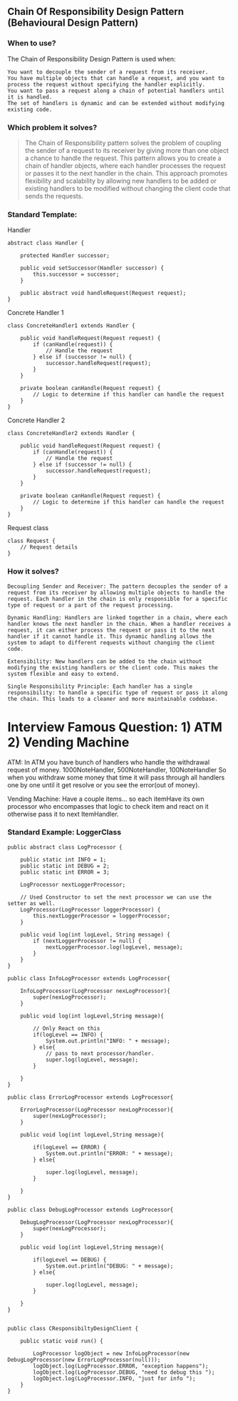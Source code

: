 Chain Of Responsibility Design Pattern (Behavioural Design Pattern)
---
### When to use?

The Chain of Responsibility Design Pattern is used when:

    You want to decouple the sender of a request from its receiver.
    You have multiple objects that can handle a request, and you want to process the request without specifying the handler explicitly.
    You want to pass a request along a chain of potential handlers until it is handled.
    The set of handlers is dynamic and can be extended without modifying existing code.

### Which problem it solves?

> The Chain of Responsibility pattern solves the problem of coupling the sender of a request to its receiver by giving more than one object a chance to handle the request. This pattern allows you to create a chain of handler objects, where each handler processes the request or passes it to the next handler in the chain. This approach promotes flexibility and scalability by allowing new handlers to be added or existing handlers to be modified without changing the client code that sends the requests.

### Standard Template:

Handler

    abstract class Handler {
    
        protected Handler successor;
    
        public void setSuccessor(Handler successor) {
            this.successor = successor;
        }
    
        public abstract void handleRequest(Request request);
    }

Concrete Handler 1

    class ConcreteHandler1 extends Handler {
    
        public void handleRequest(Request request) {
            if (canHandle(request)) {
                // Handle the request
            } else if (successor != null) {
                successor.handleRequest(request);
            }
        }

        private boolean canHandle(Request request) {
            // Logic to determine if this handler can handle the request
        }
    }

Concrete Handler 2

    class ConcreteHandler2 extends Handler {
    
        public void handleRequest(Request request) {
            if (canHandle(request)) {
                // Handle the request
            } else if (successor != null) {
                successor.handleRequest(request);
            }
        }

        private boolean canHandle(Request request) {
            // Logic to determine if this handler can handle the request
        }
    }

Request class
    
    class Request {
        // Request details
    }

### How it solves?

    Decoupling Sender and Receiver: The pattern decouples the sender of a request from its receiver by allowing multiple objects to handle the request. Each handler in the chain is only responsible for a specific type of request or a part of the request processing.
    
    Dynamic Handling: Handlers are linked together in a chain, where each handler knows the next handler in the chain. When a handler receives a request, it can either process the request or pass it to the next handler if it cannot handle it. This dynamic handling allows the system to adapt to different requests without changing the client code.
    
    Extensibility: New handlers can be added to the chain without modifying the existing handlers or the client code. This makes the system flexible and easy to extend.
    
    Single Responsibility Principle: Each handler has a single responsibility: to handle a specific type of request or pass it along the chain. This leads to a cleaner and more maintainable codebase.

# Interview Famous Question: 1) ATM 2) Vending Machine

ATM: In ATM you have bunch of handlers who handle the withdrawal request of money. 1000NoteHandler, 500NoteHandler, 100NoteHandler
So when you withdraw some money that time it will pass through all handlers one by one until it get resolve or you see the error(out of money).

Vending Machine: Have a couple items... so each itemHave its own processor who encompasses that logic to check item and react on it otherwise pass it to next ItemHandler. 

### Standard Example: LoggerClass

    public abstract class LogProcessor {
    
        public static int INFO = 1;
        public static int DEBUG = 2;
        public static int ERROR = 3;
    
        LogProcessor nextLoggerProcessor;
    
        // Used Constructor to set the next processor we can use the setter as well.
        LogProcessor(LogProcessor loggerProcessor) {
            this.nextLoggerProcessor = loggerProcessor;
        }
    
        public void log(int logLevel, String message) {
            if (nextLoggerProcessor != null) {
                nextLoggerProcessor.log(logLevel, message);
            }
        }
    }

    public class InfoLogProcessor extends LogProcessor{
    
        InfoLogProcessor(LogProcessor nexLogProcessor){
            super(nexLogProcessor);
        }
    
        public void log(int logLevel,String message){
    
            // Only React on this
            if(logLevel == INFO) {
                System.out.println("INFO: " + message);
            } else{
                // pass to next processor/handler.
                super.log(logLevel, message);
            }
    
        }
    }
    
    public class ErrorLogProcessor extends LogProcessor{
    
        ErrorLogProcessor(LogProcessor nexLogProcessor){
            super(nexLogProcessor);
        }
    
        public void log(int logLevel,String message){
    
            if(logLevel == ERROR) {
                System.out.println("ERROR: " + message);
            } else{
    
                super.log(logLevel, message);
            }
    
        }
    }
    
    public class DebugLogProcessor extends LogProcessor{
    
        DebugLogProcessor(LogProcessor nexLogProcessor){
            super(nexLogProcessor);
        }
    
        public void log(int logLevel,String message){
    
            if(logLevel == DEBUG) {
                System.out.println("DEBUG: " + message);
            } else{
    
                super.log(logLevel, message);
            }
    
        }
    }
    
    
    public class CResponsibiltyDesignClient {
    
        public static void run() {
    
            LogProcessor logObject = new InfoLogProcessor(new DebugLogProcessor(new ErrorLogProcessor(null)));
            logObject.log(LogProcessor.ERROR, "exception happens");
            logObject.log(LogProcessor.DEBUG, "need to debug this ");
            logObject.log(LogProcessor.INFO, "just for info ");
        }
    }
